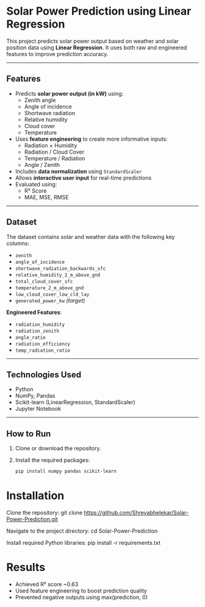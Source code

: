 
# Solar Power Prediction using Linear Regression

This project predicts solar power output based on weather and solar position data using **Linear Regression**. It uses both raw and engineered features to improve prediction accuracy.

---

## Features

- Predicts **solar power output (in kW)** using:
  - Zenith angle
  - Angle of incidence
  - Shortwave radiation
  - Relative humidity
  - Cloud cover
  - Temperature
- Uses **feature engineering** to create more informative inputs:
  - Radiation × Humidity
  - Radiation / Cloud Cover
  - Temperature / Radiation
  - Angle / Zenith
- Includes **data normalization** using `StandardScaler`
- Allows **interactive user input** for real-time predictions
- Evaluated using:
  - R² Score
  - MAE, MSE, RMSE

---

## Dataset

The dataset contains solar and weather data with the following key columns:

- `zenith`
- `angle_of_incidence`
- `shortwave_radiation_backwards_sfc`
- `relative_humidity_2_m_above_gnd`
- `total_cloud_cover_sfc`
- `temperature_2_m_above_gnd`
- `low_cloud_cover_low_cld_lay`
- `generated_power_kw` *(target)*

**Engineered Features**:
- `radiation_humidity`
- `radiation_zenith`
- `angle_ratio`
- `radiation_efficiency`
- `temp_radiation_ratio`

---

## Technologies Used

- Python
- NumPy, Pandas
- Scikit-learn (LinearRegression, StandardScaler)
- Jupyter Notebook

---

## How to Run

1. Clone or download the repository.

2. Install the required packages:
   ```bash
   pip install numpy pandas scikit-learn

# Installation

Clone the repository: git clone https://github.com/Shreyabhelekar/Solar-Power-Prediction.git

Navigate to the project directory: cd Solar-Power-Prediction

Install required Python libraries: pip install -r requirements.txt

# Results

- Achieved R² score ~0.63
- Used feature engineering to boost prediction quality
- Prevented negative outputs using max(prediction, 0)
